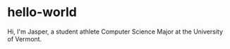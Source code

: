 # hello-world

Hi, I'm Jasper, a student athlete Computer Science Major at the University of Vermont.
